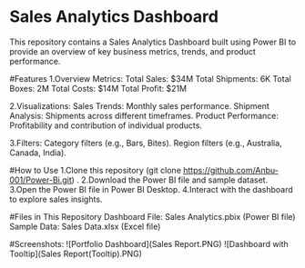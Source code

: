 # Sales Analytics Dashboard
This repository contains a Sales Analytics Dashboard built using Power BI to provide an overview of key business metrics, trends, and product performance.

#Features
1.Overview Metrics:
Total Sales: $34M
Total Shipments: 6K
Total Boxes: 2M
Total Costs: $14M
Total Profit: $21M

2.Visualizations:
Sales Trends: Monthly sales performance.
Shipment Analysis: Shipments across different timeframes.
Product Performance: Profitability and contribution of individual products.

3.Filters:
Category filters (e.g., Bars, Bites).
Region filters (e.g., Australia, Canada, India).

#How to Use
1.Clone this repository (git clone https://github.com/Anbu-001/Power-Bi.git) .
2.Download the Power BI file and sample dataset.
3.Open the Power BI file in Power BI Desktop.
4.Interact with the dashboard to explore sales insights.

#Files in This Repository
Dashboard File: Sales Analytics.pbix (Power BI file)
Sample Data: Sales Data.xlsx (Excel file)

#Screenshots:
![Portfolio Dashboard](Sales Report.PNG)
![Dashboard with Tooltip](Sales Report(Tooltip).PNG)
